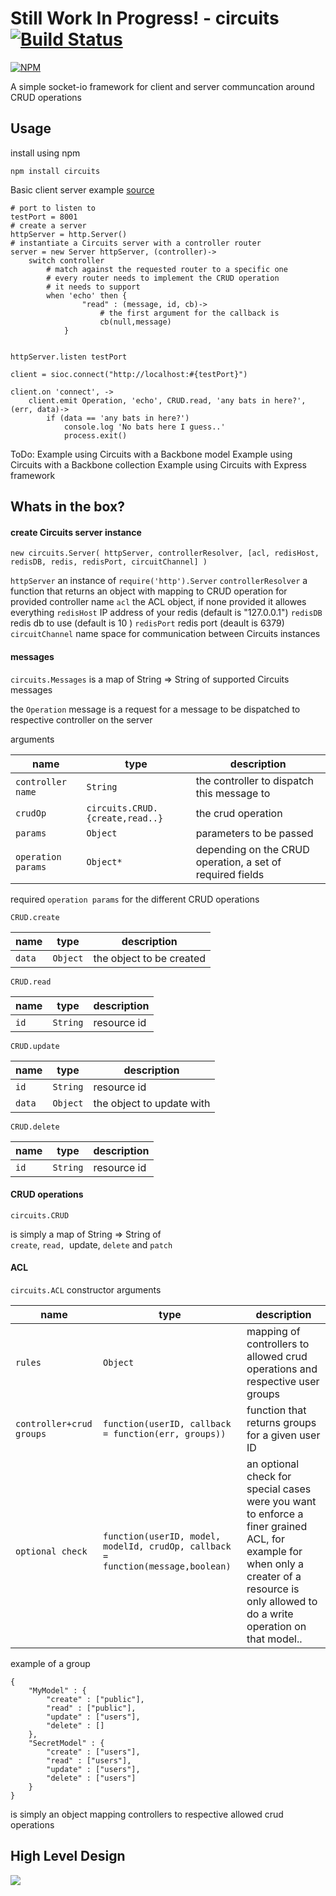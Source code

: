 Still Work In Progress! - circuits [![Build Status](https://travis-ci.org/romansky/circuits.png)](https://travis-ci.org/romansky/circuits)
====
[![NPM](https://nodei.co/npm/circuits.png?downloads=true)](https://nodei.co/npm/circuits/)

A simple socket-io framework for client and server communcation around CRUD operations

## Usage

install using npm

	npm install circuits

Basic client server example [source](https://github.com/romansky/circuits/blob/master/examples/simple.coffee)

	# port to listen to
	testPort = 8001
	# create a server
	httpServer = http.Server()
	# instantiate a Circuits server with a controller router
	server = new Server httpServer, (controller)->
		switch controller
			# match against the requested router to a specific one
			# every router needs to implement the CRUD operation 
			# it needs to support
			when 'echo' then {
					"read" : (message, id, cb)-> 
						# the first argument for the callback is 
						cb(null,message)
				}


	httpServer.listen testPort

	client = sioc.connect("http://localhost:#{testPort}")

	client.on 'connect', ->
		client.emit Operation, 'echo', CRUD.read, 'any bats in here?',(err, data)->
			if (data == 'any bats in here?')
				console.log 'No bats here I guess..'
				process.exit()


ToDo:
Example using Circuits with a Backbone model
Example using Circuits with a Backbone collection
Example using Circuits with Express framework


## Whats in the box?

#### create Circuits server instance

`new circuits.Server( httpServer, controllerResolver, [acl, redisHost, redisDB, redis, redisPort, circuitChannel] )`

`httpServer` an instance of `require('http').Server`
`controllerResolver` a function that returns an object with mapping to CRUD operation for provided controller name
`acl` the ACL object, if none provided it allowes everything
`redisHost` IP address of your redis (default is "127.0.0.1")
`redisDB` redis db to use (default is 10 )
`redisPort` redis port (deault is 6379)
`circuitChannel` name space for communication between Circuits instances

#### messages

`circuits.Messages`
is a map of String => String of supported Circuits messages

the `Operation` message is a request for a message to be dispatched to respective controller on the server 

arguments

name | type | description
-----|------|------------
`controller name` | `String` | the controller to dispatch this message to
`crudOp` | `circuits.CRUD.{create,read..}` | the crud operation
`params` | `Object` | parameters to be passed
`operation params` | `Object*` | depending on the CRUD operation, a set of required fields

required `operation params` for the different CRUD operations

`CRUD.create`

name | type | description
-----|------|------------
`data` | `Object` | the object to be created

`CRUD.read`

name | type | description
-----|------|------------
`id` | `String` | resource id

`CRUD.update`

name | type | description
-----|------|------------
`id` | `String` | resource id
`data` | `Object` | the object to update with

`CRUD.delete`

name | type | description
-----|------|------------
`id` | `String` | resource id

#### CRUD operations

`circuits.CRUD`

is simply a map of String => String of  
`create`, `read, `update, `delete` and `patch`

#### ACL

`circuits.ACL` constructor arguments

name | type | description
-----|------|------------
`rules` | `Object` | mapping of controllers to allowed crud operations and respective user groups
`controller+crud groups` | `function(userID, callback = function(err, groups))` | function that returns groups for a given user ID
`optional check` | `function(userID, model, modelId, crudOp, callback = function(message,boolean)` | an optional check for special cases were you want to enforce a finer grained ACL, for example for when only a creater of a resource is only allowed to do a write operation on that model..

example of a group 

	{
		"MyModel" : {
			"create" : ["public"],
			"read" : ["public"],
			"update" : ["users"],
			"delete" : []
		},
		"SecretModel" : {
			"create" : ["users"],
			"read" : ["users"],
			"update" : ["users"],
			"delete" : ["users"]
		}
	}

is simply an object mapping controllers to respective allowed crud operations



## High Level Design

<img src="https://docs.google.com/drawings/d/1ELXFEhsntD2jyYehrcceV-sUHDaTgFCz3Hw180TCKOs/pub?w=982&amp;h=867">
